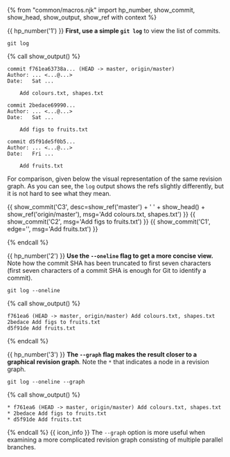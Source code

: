 {% from "common/macros.njk" import hp_number, show_commit, show_head, show_output, show_ref with context %}


{{ hp_number('1') }} **First, use a simple `git log`** to view the list of commits.

```bash{.no-line-numbers}
git log
```
{% call show_output() %}
```bash{.no-line-numbers highlight-lines="1[:22],1['HEAD']@pink,1['master']@#e6fff2,1['origin/master']@pink,7,13"}
commit f761ea63738a... (HEAD -> master, origin/master)
Author: ... <...@...>
Date:   Sat ...

    Add colours.txt, shapes.txt

commit 2bedace69990...
Author: ... <...@...>
Date:   Sat ...

    Add figs to fruits.txt

commit d5f91de5f0b5...
Author: ... <...@...>
Date:   Fri ...

    Add fruits.txt
```
For comparison, given below the visual representation of the same revision graph. As you can see, the `log` output shows the refs slightly differently, but it is not hard to see what they mean.

{{ show_commit('C3', desc=show_ref('master') + ' ' + show_head() + show_ref('origin/master'), msg='Add colours.txt, shapes.txt') }}
{{ show_commit('C2', msg='Add figs to fruits.txt') }}
{{ show_commit('C1', edge='', msg='Add fruits.txt') }}
<p/>

{% endcall %}

{{ hp_number('2') }} **Use the `--oneline` flag to get a more concise view.** Note how the commit SHA has been truncated to first seven characters (first seven characters of a commit SHA is enough for Git to identify a commit).

```bash{.no-line-numbers}
git log --oneline
```
{% call show_output() %}
```bash{.no-line-numbers}
f761ea6 (HEAD -> master, origin/master) Add colours.txt, shapes.txt
2bedace Add figs to fruits.txt
d5f91de Add fruits.txt
 ```
{% endcall %}

{{ hp_number('3') }} **The `--graph` flag makes the result closer to a graphical revision graph**. Note the `*` that indicates a node in a revision graph.

```bash{.no-line-numbers}
git log --oneline --graph
```
{% call show_output() %}
```bash{.no-line-numbers}
* f761ea6 (HEAD -> master, origin/master) Add colours.txt, shapes.txt
* 2bedace Add figs to fruits.txt
* d5f91de Add fruits.txt
```
{% endcall %}
{{ icon_info }} The `--graph` option is more useful when examining a more complicated revision graph consisting of multiple parallel branches.
